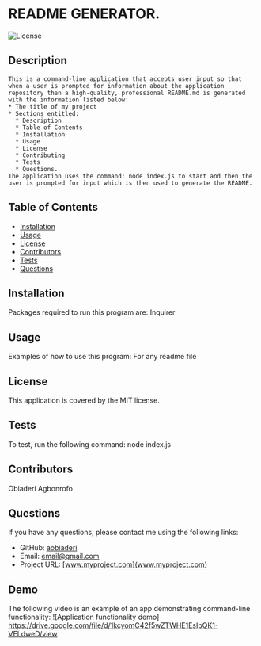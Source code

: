# README GENERATOR.

  ![License](https://img.shields.io/badge/license-MIT-blue.svg)
  
  ## Description
    This is a command-line application that accepts user input so that when a user is prompted for information about the application repository then a high-quality, professional README.md is generated with the information listed below:
    * The title of my project 
    * Sections entitled:
      * Description 
      * Table of Contents 
      * Installation 
      * Usage 
      * License 
      * Contributing 
      * Tests 
      * Questions.
    The application uses the command: node index.js to start and then the user is prompted for input which is then used to generate the README.

  ## Table of Contents
  - [Installation](#installation)
  - [Usage](#usage)
  - [License](#license)
  - [Contributors](#contributors)
  - [Tests](#tests)
  - [Questions](#questions)

  ## Installation
  Packages required to run this program are: Inquirer
  
  ## Usage
  Examples of how to use this program: For any readme file 

  ## License
  This application is covered by the MIT license.

  ## Tests
  To test, run the following command: node index.js
  
  ## Contributors
  Obiaderi Agbonrofo

  ## Questions
  If you have any questions, please contact me using the following links:
  
  - GitHub: [aobiaderi](https://github.com/aobiaderi)
  - Email: [email@gmail.com](mailto:email@gmail.com)
  - Project URL: [www.myproject.com](www.myproject.com)

  ## Demo
  The following video is an example of an app demonstrating command-line functionality:
  ![Application functionality demo]
  https://drive.google.com/file/d/1kcyomC42f5wZTWHE1EsIpQK1-VELdweD/view
